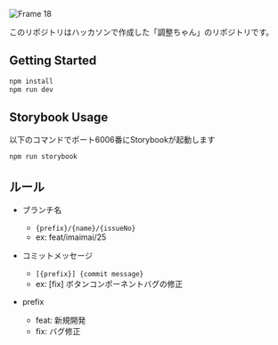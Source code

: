 ![Frame 18](https://github.com/NUTFes/chosei-chan/assets/52590941/7b91db8b-5b4b-4528-87aa-82398cefeec0)

このリポジトリはハッカソンで作成した「調整ちゃん」のリポジトリです。

## Getting Started

```bash
npm install
npm run dev
```

## Storybook Usage

以下のコマンドでポート6006番にStorybookが起動します

```bash
npm run storybook
```

## ルール

- ブランチ名
  - `{prefix}/{name}/{issueNo}`
  - ex: feat/imaimai/25
- コミットメッセージ
  - `[{prefix}] {commit message}`
  - ex: [fix] ボタンコンポーネントバグの修正

- prefix
  - feat: 新規開発
  - fix: バグ修正
